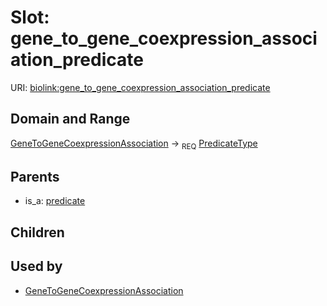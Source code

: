 
# Slot: gene_to_gene_coexpression_association_predicate




URI: [biolink:gene_to_gene_coexpression_association_predicate](https://w3id.org/biolink/vocab/gene_to_gene_coexpression_association_predicate)


## Domain and Range

[GeneToGeneCoexpressionAssociation](GeneToGeneCoexpressionAssociation.md) &#8594;  <sub>REQ</sub> [PredicateType](types/PredicateType.md)

## Parents

 *  is_a: [predicate](predicate.md)

## Children


## Used by

 * [GeneToGeneCoexpressionAssociation](GeneToGeneCoexpressionAssociation.md)
